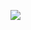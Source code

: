 [![](https://travis-ci.com/maarzt/imglib2-trainable-segmentation.svg?branch=master)](https://travis-ci.com/maarzt/imglib2-trainable-segmentation)

